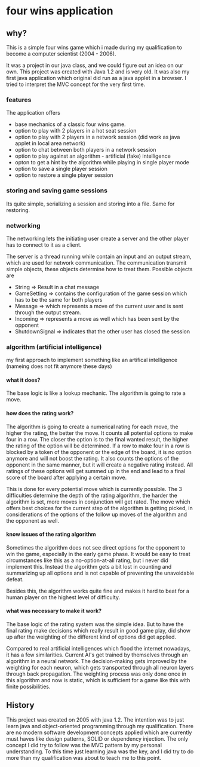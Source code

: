 # four wins application

## why?

This is a simple four wins game which i made during my qualification to become a computer scientist (2004 - 2006).

It was a project in our java class, and we could figure out an idea on our own. This project was created with Java 1.2 and is very old.
It was also my first java application which original did run as a java applet in a browser. I tried to interpret the MVC concept for the very first time.

### features

The application offers
- base mechanics of a classic four wins game.
- option to play with 2 players in a hot seat session
- option to play with 2 players in a network session (did work as java applet in local area network)
- option to chat between both players in a network session
- option to play against an algorithm - artificial (fake) intelligence
- opton to get a hint by the algorithm while playing in single player mode
- option to save a single player session
- option to restore a single player session

### storing and saving game sessions

Its quite simple, serializing a session and storing into a file. Same for restoring.

### networking

The networking lets the initiating user create a server and the other player has to connect to it as a client.

The server is a thread running while contain an input and an output stream, which are used for network communication.
The communication transmit simple objects, these objects determine how to treat them.
Possible objects are
- String => Result in a chat message
- GameSetting => contains the configuration of the game session which has to be the same for both players
- Message => which represents a move of the current user and is sent through the output stream.
- Incoming => represents a move as well which has been sent by the opponent
- ShutdownSignal => indicates that the other user has closed the session


### algorithm (artificial intelligence)

my first approach to implement something like an artifical intelligence (nameing does not fit anymore these days)

#### what it does?

The base logic is like a lookup mechanic. The algorithm is going to rate a move.

#### how does the rating work?

The algorithm is going to create a numerical rating for each move, the higher the rating, the better the move.
It counts all potential options to make four in a row. The closer the option is to the final wanted result, the higher the rating of the option will be determined.
If a row to make four in a row is blocked by a token of the opponent or the edge of the board, it is no option anymore and will not boost the rating. 
It also counts the options of the opponent in the same manner, but it will create a negative rating instead.
All ratings of these options will get summed up in the end and lead to a final score of the board after applying a certain move.

This is done for every potential move which is currently possible. The 3 difficulties determine the depth of the rating algorithm, the harder the algorithm is set, more moves in conjunction will get rated.
The move which offers best choices for the current step of the algorithm is getting picked, in considerations of the options of the follow up moves of the algorithm and the opponent as well.

#### know issues of the rating algorithm

Sometimes the algorithm does not see direct options for the opponent to win the game, especially in the early game phase.
It would be easy to treat circumstances like this as a no-option-at-all rating, but i never did implement this.
Instead the algorithm gets a bit lost in counting and summarizing up all options and is not capable of preventing the unavoidable defeat.

Besides this, the algorithm works quite fine and makes it hard to beat for a human player on the highest level of difficulty.

#### what was necessary to make it work?

The base logic of the rating system was the simple idea. But to have the final rating make decisions which really result in good game play, did show up after the weighting of the different kind of options did get applied.

Compared to real artificial intelligences which flood the internet nowadays, it has a few similarities.
Current AI's get trained by themselves through an algorithm in a neural network. The decision-making gets improved by the weighting for each neuron, which gets transported through all neuron layers through back propagation.
The weighting process was only done once in this algorithm and now is static, which is sufficient for a game like this with finite possibilities.

## History

This project was created on 2005 with java 1.2. The intention was to just learn java and object-oriented programming through my qualification.
There are no modern software development concepts applied which are currently must haves like design patterns, SOLID or dependency injection.
The only concept I did try to follow was the MVC pattern by my personal understanding. To this time just learning java was the key, and I did try to do more than my qualification was about to teach me to this point.
